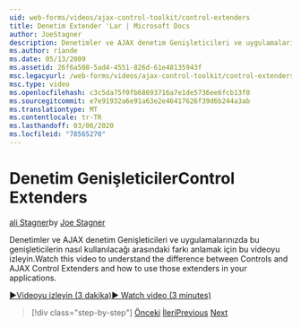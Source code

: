 ```yaml
---
uid: web-forms/videos/ajax-control-toolkit/control-extenders
title: Denetim Extender 'Lar | Microsoft Docs
author: JoeStagner
description: Denetimler ve AJAX denetim Genişleticileri ve uygulamalarınızda bu genişleticilerin nasıl kullanılacağı arasındaki farkı anlamak için bu videoyu izleyin.
ms.author: riande
ms.date: 05/13/2009
ms.assetid: 26f6a508-5ad4-4551-826d-61e48135943f
msc.legacyurl: /web-forms/videos/ajax-control-toolkit/control-extenders
msc.type: video
ms.openlocfilehash: c3c5da75f0fb68693716a7e1de5736ee6fcb13f0
ms.sourcegitcommit: e7e91932a6e91a63e2e46417626f39d6b244a3ab
ms.translationtype: MT
ms.contentlocale: tr-TR
ms.lasthandoff: 03/06/2020
ms.locfileid: "78565270"
---
```

# <a name="control-extenders"></a><span data-ttu-id="dfb82-103">Denetim Genişleticiler</span><span class="sxs-lookup"><span data-stu-id="dfb82-103">Control Extenders</span></span>

<span data-ttu-id="dfb82-104">[ali Stagner](https://github.com/JoeStagner)</span><span class="sxs-lookup"><span data-stu-id="dfb82-104">by [Joe Stagner](https://github.com/JoeStagner)</span></span>

<span data-ttu-id="dfb82-105">Denetimler ve AJAX denetim Genişleticileri ve uygulamalarınızda bu genişleticilerin nasıl kullanılacağı arasındaki farkı anlamak için bu videoyu izleyin.</span><span class="sxs-lookup"><span data-stu-id="dfb82-105">Watch this video to understand the difference between Controls and AJAX Control Extenders and how to use those extenders in your applications.</span></span>

[<span data-ttu-id="dfb82-106">&#9654;Videoyu izleyin (3 dakika)</span><span class="sxs-lookup"><span data-stu-id="dfb82-106">&#9654; Watch video (3 minutes)</span></span>](https://channel9.msdn.com/Blogs/ASP-NET-Site-Videos/control-extenders)

> [!div class="step-by-step"]
> <span data-ttu-id="dfb82-107">[Önceki](utilize-the-ajax-rating-control-in-the-aspnet-toolkit.md)
> [İleri](color-picker.md)</span><span class="sxs-lookup"><span data-stu-id="dfb82-107">[Previous](utilize-the-ajax-rating-control-in-the-aspnet-toolkit.md)
[Next](color-picker.md)</span></span>
